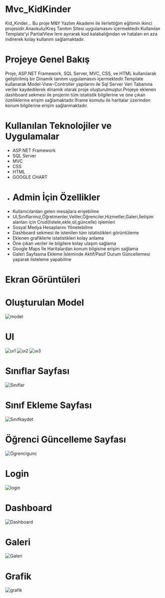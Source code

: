 # Mvc_KidKinder
Kid_Kinder...
Bu proje M&Y Yazlım Akademi ile ilerlettiğim eğitimin ikinci projesidir.Anaokulu/Kreş Tanıtım Sitesi uygulamasını içermektedir.Kullanılan Template'yi PartialView lere ayırarak kod kalabalığından ve hataları en aza indirerek kolay kullanım sağlamaktadır.
# Projeye Genel Bakış
Proje, ASP.NET Framework, SQL Server, MVC, CSS, ve HTML kullanılarak geliştirilmiş bir  Dinamik tanıtım  uygulamasını içermektedir.Template kullanarak Model-View-Controller yapılarını ile Sql Server Veri Tabanına veriler kaydedilerek dinamik olarak proje oluşturulmuştur.Projeye eklenen dashboard sekmesi ile projenin tüm istatistik bilgilerine ve öne çıkan özelliklerine erişim sağlamaktadır.İframe komutu ile haritalar üzerinden konum bilgilerine erişim sağlanmaktadır.
# Kullanılan Teknolojiler ve Uygulamalar
- ASP.NET Framework
- SQL Server
- MVC
- CSS
- HTML
- GOOGLE CHART
-  # Admin İçin Özellikler
- Kullanıcılardan gelen mesajlara erişebilme
- UI,Sınıflarımız,Öğretmenler,Veliler,Öğrenciler,Hizmetler,Galeri,İletişim alanları için Crud(listele,ekle,sil,güncelle) işlemleri
- Sosyal Medya Hesaplarını Yönetebilme
- Dashboard sekmesi ile istenilen tüm istatistikleri görüntüleme
- Eklenen grafiklerle istatistikleri kolay anlama
- Öne çıkan veriler ile bilgilere kolay ulaşım sağlama
- Google Maps İle Haritalardan konum bilgisine erişim sağlama
- Galeri Sayfasına Ekleme İsleminde Aktif/Pasif Durum Güncellemesi yaparak listeleme yapabilme
# Ekran Görüntüleri
# Oluşturulan Model
![model](https://github.com/MnrMine/Mvc_KidKinder/assets/148393149/ef8b00dd-cc79-4bb2-bfa9-c24d7601399b)
# UI
![uı1](https://github.com/MnrMine/Mvc_KidKinder/assets/148393149/5cfbb29d-b359-4034-946f-c05f78523826)
![uı2](https://github.com/MnrMine/Mvc_KidKinder/assets/148393149/6d96818f-ac5c-4fe2-9df4-68e050e64aea)
![uı3](https://github.com/MnrMine/Mvc_KidKinder/assets/148393149/5e3ad0d3-61c2-4fd4-b46b-16e2b7870690)
# Sınıflar Sayfası
![Sınıflar](https://github.com/MnrMine/Mvc_KidKinder/assets/148393149/79ea694a-a7e0-432b-bd65-271ba384eb75)
# Sınıf Ekleme Sayfası
![Sınıfkaydet](https://github.com/MnrMine/Mvc_KidKinder/assets/148393149/f0af0eb2-ae08-4360-acd2-3086afba106d)
# Öğrenci Güncelleme Sayfası
![Ögrencigunc](https://github.com/MnrMine/Mvc_KidKinder/assets/148393149/4611a787-4bac-4e0f-8b3a-c0c7fd85b463)
# Login
![login](https://github.com/MnrMine/Mvc_KidKinder/assets/148393149/333a5e4d-e2dc-450b-8f18-e9eb34689630)
# Dashboard
![Dashboard](https://github.com/MnrMine/Mvc_KidKinder/assets/148393149/75612184-cf8f-4bb9-835b-692d4c8a2065)
# Galeri
![Galeri](https://github.com/MnrMine/Mvc_KidKinder/assets/148393149/eb059b7e-c588-4ba3-955a-5c53911699f2)
# Grafik
![grafik](https://github.com/MnrMine/Mvc_KidKinder/assets/148393149/0036de62-0f95-4970-bc95-d5c7eaf25cb9)








  
